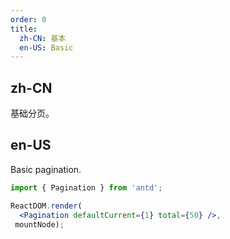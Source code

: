 ```yaml
---
order: 0
title:
  zh-CN: 基本
  en-US: Basic
---
```


## zh-CN

基础分页。

## en-US

Basic pagination.

````jsx
import { Pagination } from 'antd';

ReactDOM.render(
  <Pagination defaultCurrent={1} total={50} />,
 mountNode);
````
